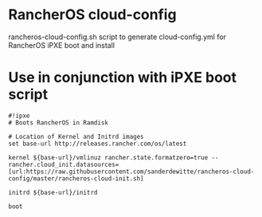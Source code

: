 # RancherOS cloud-config
rancheros-cloud-config.sh script to generate cloud-config.yml for RancherOS iPXE boot and install

# Use in conjunction with iPXE boot script
```
#!ipxe
# Boots RancherOS in Ramdisk

# Location of Kernel and Initrd images
set base-url http://releases.rancher.com/os/latest

kernel ${base-url}/vmlinuz rancher.state.formatzero=true -- rancher.cloud_init.datasources=[url:https://raw.githubusercontent.com/sanderdewitte/rancheros-cloud-config/master/rancheros-cloud-init.sh]

initrd ${base-url}/initrd

boot
```
